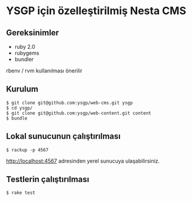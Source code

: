 YSGP için özelleştirilmiş Nesta CMS
===================================

## Gereksinimler

* ruby 2.0
* rubygems
* bundler

rbenv / rvm kullanılması önerilir

## Kurulum

    $ git clone git@github.com:ysgp/web-cms.git ysgp
    $ cd ysgp/
    $ git clone git@github.com:ysgp/web-content.git content
    $ bundle

## Lokal sunucunun çalıştırılması

    $ rackup -p 4567

[http://localhost:4567](http://localhost:4567) adresinden yerel sunucuya
ulaşabilirsiniz.

## Testlerin çalıştırılması

    $ rake test
